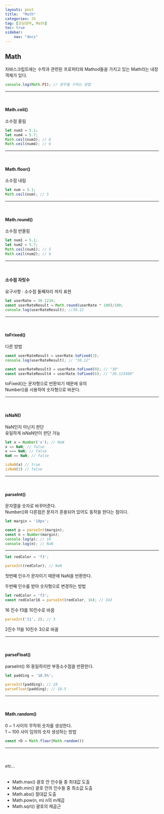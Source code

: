 ```yaml
---
layouts: post
title:  "Math"
categories: JS
tag: [코딩앙마, Math]
toc: true
sidebar:
    nav: "docs"
---
```


## Math

자바스크립트에는 수학과 관련된 프로퍼티와 Mathod들을 가지고 있는 Math라는 내장객체가 있다.
```js
console.log(Math.PI); // 원주율 구하는 방법
```

---

<br/>

#### Math.ceil()

소수점 올림
```js
let num3 = 5.1;
let num4 = 5.7;
Math.ceil(num3); // 6
Math.ceil(num4); // 6
```

---

<br/>

#### Math.floor()

소수점 내림
```js
let num = 5.1;
Math.ceil(num); // 5
```

---

<br/>

#### Math.round()

소수점 반올림
```js
let num1 = 5.1;
let num2 = 5.7;
Math.ceil(num1); // 5
Math.ceil(num2); // 6
```

---

<br/>

#### 소수점 자릿수

요구사항 : 소수점 둘째자리 까지 표현
```js
let userRate = 30.1234;
const userRateResult = Math.round(userRate * 100)/100;
console.log(userRateResult); //30.12
```

---

<br/>

#### toFrixed()

다른 방법
```js
const userRateResult = userRate.toFixed(2);
console.log(userRateResult); // "30.12"

const userRateResult3 = userRate.toFixed(0); // "30"
const userRateResult4 = userRate.toFixed(6); // "30.123400"
```
toFixed()는 문자형으로 반환되기 때문에 유의<br/>
Number()을 사용하여 숫자형으로 바꾼다.

---

<br/>

#### isNaN()

NaN인지 아닌지 판단<br/>
유일하게 isNaN만이 판단 가능
```js
let x = Number('x'); // NaN
x == NaN; // false
x === NaN; // false
NaN == NaN; // false

isNaN(x) // true
isNaN(3) // false
```

---

<br/>

#### parseInt()

문자열을 숫자로 바꾸어준다.<br/>
Number()와 다른점은 문자가 혼용되어 있어도 동작을 한다는 점이다.
```js
let margin = '10px';

const p = parseInt(margin);
const n = Number(margin);
console.log(p); // 10
console.log(n); // NaN
```

---

```js
let redColor = 'f3';

parseInt(redColor); // NaN
```
첫번째 인수가 문자이기 때문에 NaN을 반환한다.



두번째 인수를 받아 숫자형으로 변경하는 방법
```js
let redColor = 'f3';
const redColor16 = parseInt(redColor, 16); // 243
```
16 진수 f3를 10진수로 바꿈


```js
parseInt('11', 2); // 3
```
2진수 11을 10진수 3으로 바꿈

---

<br/>

#### parseFloat()

parseInt() 와 동일하지만 부동소수점을 반환한다.
```js
let padding = '18.5%';

parseInt(padding); // 18
parseFloat(padding); // 18.5
```

---

<br/>

#### Math.random()

0 ~ 1 사이의 무작위 숫자를 생성한다.<br/>
1 ~ 100 사이 임의의 숫자 생성하는 방법
```js
const rD = Math.floor(Math.random())
```

---

<br/>

###### etc...

<ul>
<li>Math.max() 괄호 안 인수들 중 최대값 도출</li>
<li>Math.min() 괄호 안의 인수들 중 최소값 도출</li>
<li>Math.abs() 절대값 도출</li>
<li>Math.pow(n, m) n의 m제곱</li>
<li>Math.sqrt() 괄호의 제곱근</li>
</ul>